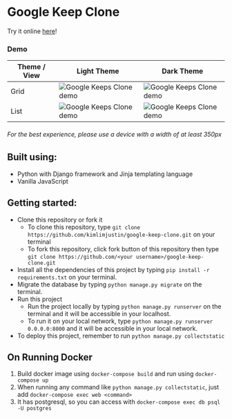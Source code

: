 # Google Keep Clone
Try it online [here](https://google-keeps-clone.herokuapp.com/)!
### Demo

| Theme / View | Light Theme | Dark Theme |
| --- | ---- | ---- |
| Grid | ![Google Keeps Clone demo](https://drive.google.com/uc?export=view&id=1hZ9CuZWZKlKq-4vlXJjg3uQddLubgsQV) | ![Google Keeps Clone demo](https://drive.google.com/uc?export=view&id=1E8VC-UxGFrR95PeFbdWAxd0xTc4g_Cms) |
| List | ![Google Keeps Clone demo](https://drive.google.com/uc?export=view&id=1BDFXNYdnOVt0Bn0rFhfjtU72AZ1JglyY) | ![Google Keeps Clone demo](https://drive.google.com/uc?export=view&id=1XA0cCfD-pOvkZqWmxbopKeyUBWknu310) |

###### For the best experience, please use a device with a width of at least 350px


## Built using:
- Python with Django framework and Jinja templating language
- Vanilla JavaScript

## Getting started:
- Clone this repository or fork it
    - To clone this repository, type `git clone https://github.com/kimlimjustin/google-keep-clone.git` on your terminal
    - To fork this repository, click fork button of this repository then type `git clone https://github.com/<your username>/google-keep-clone.git`
- Install all the dependencies of this project by typing `pip install -r requirements.txt` on your terminal.
- Migrate the database by typing `python manage.py migrate` on the terminal.
- Run this project
    - Run the project locally by typing `python manage.py runserver` on the terminal and it will be accessible in your localhost.
    - To run it on your local network, type `python manage.py runserver 0.0.0.0:8000` and it will be accessible in your local network.
- To deploy this project, remember to run `python manage.py collectstatic`

## On Running Docker
1. Build docker image using `docker-compose build` and run using `docker-compose up`
2. When running any command like `python manage.py collectstatic`, just add `docker-compose exec web <command>`
3. It has postgresql, so you can access with `docker-compose exec db psql -U postgres`

